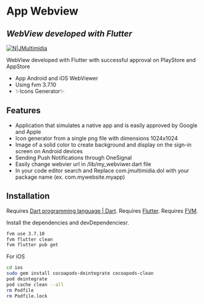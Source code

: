 # App Webview
## _WebView developed with Flutter_

[![N|JMultimidia](https://res.cloudinary.com/jmultimidia/image/upload/v1714013494/jmultimidia/images/powered_by_jmultimidia.png)](https://jmultimidia.com.br)

WebView developed with Flutter with successful approval on PlayStore and AppStore

- App Android and iOS WebViewer
- Using fvm 3.7.10
- ✨Icons Generator✨

## Features

- Application that simulates a native app and is easily approved by Google and Apple
- Icon generator from a single png file with dimensions 1024x1024
- Image of a solid color to create background and display on the sign-in screen on Android devices
- Sending Push Notifications through OneSignal
- Easily change webvier url in /lib/my_webviwer.dart file
- In your code editor search and Replace com.jmultimidia.dol with your package name (ex. com.mywebsite.myapp)

## Installation

Requires [Dart programming language | Dart](https://dart.dev/).
Requires [Flutter](https://flutter.dev/).
Requires [FVM](https://fvm.app/).

Install the dependencies and devDependenciesr.

```sh
fvm use 3.7.10
fvm flutter clean
fvm flutter pub get
```

For iOS

```sh
cd ios
sudo gem install cocoapods-deintegrate cocoapods-clean
pod deintegrate
pod cache clean --all
rm Podfile
rm Podfile.lock
```